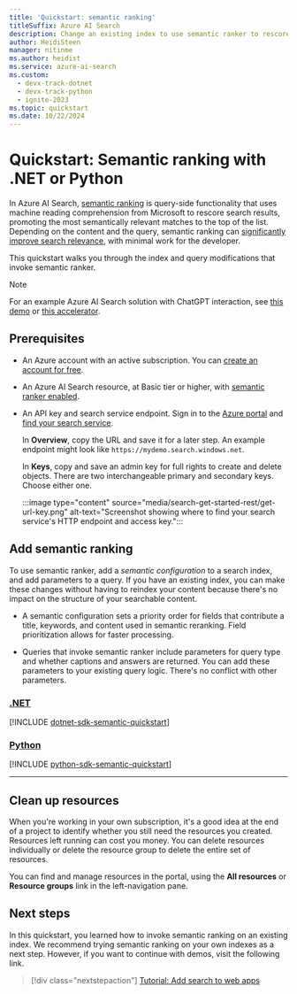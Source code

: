 ```yaml
---
title: 'Quickstart: semantic ranking'
titleSuffix: Azure AI Search
description: Change an existing index to use semantic ranker to rescore search results and promote the most semantically relevant matches.
author: HeidiSteen
manager: nitinme
ms.author: heidist
ms.service: azure-ai-search
ms.custom:
  - devx-track-dotnet
  - devx-track-python
  - ignite-2023
ms.topic: quickstart
ms.date: 10/22/2024
---
```


# Quickstart: Semantic ranking with .NET or Python

In Azure AI Search, [semantic ranking](semantic-search-overview.md) is query-side functionality that uses machine reading comprehension from Microsoft to rescore search results, promoting the most semantically relevant matches to the top of the list. Depending on the content and the query, semantic ranking can [significantly improve search relevance](https://techcommunity.microsoft.com/t5/azure-ai-services-blog/azure-cognitive-search-outperforming-vector-search-with-hybrid/ba-p/3929167), with minimal work for the developer.

This quickstart walks you through the index and query modifications that invoke semantic ranker.

> [!NOTE]
> For an example Azure AI Search solution with ChatGPT interaction, see [this demo](https://github.com/Azure-Samples/azure-search-openai-demo/blob/main/README.md) or [this accelerator](https://github.com/Azure-Samples/chat-with-your-data-solution-accelerator).

## Prerequisites

+ An Azure account with an active subscription. You can [create an account for free](https://azure.microsoft.com/free/).

+ An Azure AI Search resource, at Basic tier or higher, with [semantic ranker enabled](semantic-how-to-enable-disable.md).

+ An API key and search service endpoint. Sign in to the [Azure portal](https://portal.azure.com) and [find your search service](https://portal.azure.com/#blade/HubsExtension/BrowseResourceBlade/resourceType/Microsoft.Search%2FsearchServices).

  In **Overview**, copy the URL and save it for a later step. An example endpoint might look like `https://mydemo.search.windows.net`.

  In **Keys**, copy and save an admin key for full rights to create and delete objects. There are two interchangeable primary and secondary keys. Choose either one.

  :::image type="content" source="media/search-get-started-rest/get-url-key.png" alt-text="Screenshot showing where to find your search service's HTTP endpoint and access key.":::

## Add semantic ranking

To use semantic ranker, add a *semantic configuration* to a search index, and add parameters to a query. If you have an existing index, you can make these changes without having to reindex your content because there's no impact on the structure of your searchable content.

+ A semantic configuration sets a priority order for fields that contribute a title, keywords, and content used in semantic reranking. Field prioritization allows for faster processing.

+ Queries that invoke semantic ranker include parameters for query type and whether captions and answers are returned. You can add these parameters to your existing query logic. There's no conflict with other parameters.

### [**.NET**](#tab/dotnet)

[!INCLUDE [dotnet-sdk-semantic-quickstart](includes/quickstarts/dotnet-semantic.md)]

### [**Python**](#tab/python)

[!INCLUDE [python-sdk-semantic-quickstart](includes/quickstarts/python-semantic.md)]

---

## Clean up resources

When you're working in your own subscription, it's a good idea at the end of a project to identify whether you still need the resources you created. Resources left running can cost you money. You can delete resources individually or delete the resource group to delete the entire set of resources.

You can find and manage resources in the portal, using the **All resources** or **Resource groups** link in the left-navigation pane.

## Next steps

In this quickstart, you learned how to invoke semantic ranking on an existing index. We recommend trying semantic ranking on your own indexes as a next step. However, if you want to continue with demos, visit the following link.

> [!div class="nextstepaction"]
> [Tutorial: Add search to web apps](tutorial-csharp-overview.md)
